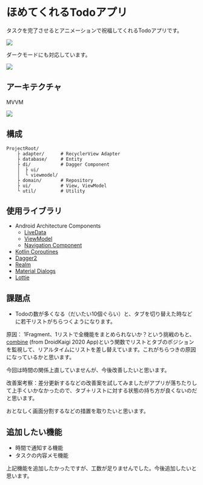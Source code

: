 # ほめてくれるTodoアプリ
タスクを完了させるとアニメーションで祝福してくれるTodoアプリです。

![](https://github.com/nanaten/TodoApp/blob/develop/screenshot/lottie_animation.gif)

ダークモードにも対応しています。

![](https://github.com/nanaten/TodoApp/blob/develop/screenshot/dark_theme.png)

## アーキテクチャ
MVVM

![](https://github.com/nanaten/TodoApp/blob/develop/screenshot/structure.png)

## 構成

```
ProjectRoot/
    ├ adapter/      # RecyclerView Adapter
    ├ database/     # Entity
    ├ di/           # Dagger Component
    │  ├ ui/
    │  └ viewmodel/
    ├ domain/       # Repository
    ├ ui/           # View, ViewModel
    └ util/         # Utility

```

## 使用ライブラリ
- Android Architecture Components
  - [LiveData](https://developer.android.com/topic/libraries/architecture/livedata)
  - [ViewModel](https://developer.android.com/topic/libraries/architecture/viewmodel)
  - [Navigation Component](https://developer.android.com/guide/navigation)
- [Kotlin Coroutines](https://github.com/Kotlin/kotlinx.coroutines)
- [Dagger2](https://github.com/google/dagger)
- [Realm](https://realm.io/docs/java/latest)
- [Material Dialogs](https://github.com/afollestad/material-dialogs)
- [Lottie](https://github.com/airbnb/lottie-android)

## 課題点
- Todoの数が多くなる（だいたい10個ぐらい）と、タブを切り替えた時などに若干リストがちらつくようになります。 

原因： 1Fragment、1リストで全機能をまとめられないか？という挑戦のもと、
[combine](https://github.com/nanaten/TodoApp/blob/develop/app/src/main/java/com/nanaten/todoapp/util/Util.kt) (from DroidKaigi 2020 App)という関数でリストとタブのポジションを監視して、リアルタイムにリストを差し替えています。これがちらつきの原因になっているかと思います。

今回は時間の関係上直していませんが、今後改善したいと思います。

改善案考察：差分更新するなどの改善案を試してみましたがアプリが落ちたりして上手くいかなかったので、タブ＋リストに対する状態の持ち方が良くないのだと思います。

おとなしく画面分割するなどの措置を取りたいと思います。

## 追加したい機能
- 時間で通知する機能
- タスクの内容メモ機能

上記機能を追加したかったですが、工数が足りませんでした。今後追加したいと思います。
